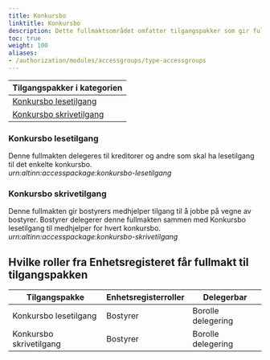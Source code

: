 ```yaml
---
title: Konkursbo
linktitle: Konkursbo
description: Dette fullmaktsområdet omfatter tilgangspakker som gir fullmakter til bosiden, med tjenester og ressurser som er aktuelle for bostyrer å benytte på vegne av debitor. Ved regelverksendringer eller innføring av nye digitale tjenester kan det bli endringer i tilganger som fullmaktene gir.
toc: true
weight: 100
aliases:
- /authorization/modules/accessgroups/type-accessgroups
---
```


|**Tilgangspakker i kategorien**|
|---|
|[Konkursbo lesetilgang](https://docs.altinn.studio/authorization/what-do-you-get/accessgroups/accessgroups/konkursbo/#konkursbo-lesetilgang)|
|[Konkursbo skrivetilgang](https://docs.altinn.studio/authorization/what-do-you-get/accessgroups/accessgroups/konkursbo/#konkursbo-skrivetilgang)|



### Konkursbo lesetilgang
Denne fullmakten delegeres til kreditorer og andre som skal ha lesetilgang til det enkelte konkursbo.  
*urn:altinn:accesspackage:konkursbo-lesetilgang*

### Konkursbo skrivetilgang
Denne fullmakten gir bostyrers medhjelper tilgang til å jobbe på vegne av bostyrer. Bostyrer delegerer denne fullmakten sammen med Konkursbo lesetilgang til medhjelper for hvert konkursbo.  
*urn:altinn:accesspackage:konkursbo-skrivetilgang*


## Hvilke roller fra Enhetsregisteret får fullmakt til tilgangspakken
|**Tilgangspakke**|**Enhetsregisterroller**|**Delegerbar**|
|---|---|---|
|Konkursbo lesetilgang|Bostyrer|Borolle delegering|
|Konkursbo skrivetilgang|Bostyrer|Borolle delegering|
